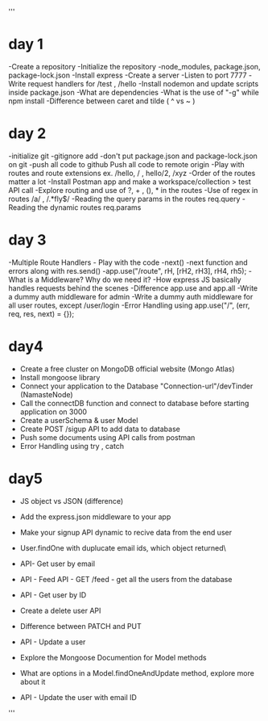 '''
# day 1
-Create a repository
-Initialize the repository
-node_modules, package.json, package-lock.json
-Install express
-Create a server
-Listen to port 7777
-Write request handlers for /test , /hello
-Install nodemon and update scripts inside package.json
-What are dependencies
-What is the use of "-g" while npm install
-Difference between caret and tilde ( ^ vs ~ )

# day 2
-initialize git
-gitignore add
-don't put package.json and package-lock.json on git
-push all code to github Push all code to remote origin
-Play with routes and route extensions ex. /hello, / , hello/2, /xyz
-Order of the routes matter a lot
-Install Postman app and make a workspace/collection > test API call
-Explore routing and use of ?, + , (), * in the routes
-Use of regex in routes /a/ , /.*fly$/
-Reading the query params in the routes req.query
-Reading the dynamic routes req.params

# day 3
-Multiple Route Handlers - Play with the code
-next()
-next function and errors along with res.send()
-app.use("/route", rH, [rH2, rH3], rH4, rh5);
-What is a Middleware? Why do we need it?
-How express JS basically handles requests behind the scenes
-Difference app.use and app.all
-Write a dummy auth middleware for admin
-Write a dummy auth middleware for all user routes, except /user/login
-Error Handling using app.use("/", (err, req, res, next) = {});

# day4
- Create a free cluster on MongoDB official website (Mongo Atlas)
- Install mongoose library
- Connect your application to the Database "Connection-url"/devTinder (NamasteNode)
- Call the connectDB function and connect to database before starting application on 3000
- Create a userSchema & user Model
- Create POST /sigup API to add data to database
- Push some documents using API calls from postman
- Error Handling using try , catch

# day5
- JS object vs JSON (difference)
- Add the express.json middleware to your app
- Make your signup API dynamic to recive data from the end user
- User.findOne with duplucate email ids, which object returned\ 
- API- Get user by email
- API - Feed API - GET /feed - get all the users from the database
- API - Get user by ID

- Create a delete user API
- Difference between PATCH and PUT
- API - Update a user
- Explore the Mongoose Documention for Model methods
- What are options in a Model.findOneAndUpdate method, explore more about it
- API - Update the user with email ID


'''